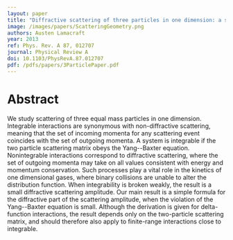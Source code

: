 ```yaml
---
layout: paper
title: "Diffractive scattering of three particles in one dimension: a simple result for weak violations of the Yang--Baxter equation"
image: /images/papers/ScatteringGeometry.png
authors: Austen Lamacraft
year: 2013
ref: Phys. Rev. A 87, 012707
journal: Physical Review A
doi: 10.1103/PhysRevA.87.012707
pdf: /pdfs/papers/3ParticlePaper.pdf
---
```


# Abstract

We study scattering of three equal mass particles in one dimension. Integrable interactions are synonymous with non-diffractive scattering, meaning that the set of incoming momenta for any scattering event coincides with the set of outgoing momenta. A system is integrable if the two particle scattering matrix obeys the Yang--Baxter equation. Nonintegrable interactions correspond to diffractive scattering, where the set of outgoing momenta may take on all values consistent with energy and momentum conservation. Such processes play a vital role in the kinetics of one dimensional gases, where binary collisions are unable to alter the distribution function.
When integrability is broken weakly, the result is a small diffractive scattering amplitude. Our main result is a simple formula for the diffractive part of the scattering amplitude, when the violation of the Yang--Baxter equation is small. Although the derivation is given for delta-function interactions, the result depends only on the two-particle scattering matrix, and should therefore also apply to finite-range interactions close to integrable.
